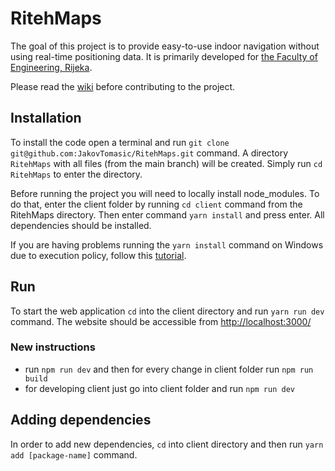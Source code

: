 # RitehMaps

The goal of this project is to provide easy-to-use indoor navigation without using real-time positioning data. It is primarily developed for [the Faculty of Engineering, Rijeka](http://www.riteh.uniri.hr/).

Please read the [wiki](https://github.com/JakovTomasic/RitehMaps/wiki) before contributing to the project.

## Installation

To install the code open a terminal and run `git clone git@github.com:JakovTomasic/RitehMaps.git` command. A directory `RitehMaps` with all files (from the main branch) will be created. Simply run `cd RitehMaps` to enter the directory.

Before running the project you will need to locally install node_modules. To do that, enter the client folder by running `cd client` command from the RitehMaps directory. Then enter command `yarn install` and press enter. All dependencies should be installed.

If you are having problems running the `yarn install` command on Windows due to execution policy, follow this [tutorial](https://bobbyhadz.com/blog/yarn-cannot-be-loaded-running-scripts-disabled).

## Run

To start the web application `cd` into the client directory and run `yarn run dev` command. The website should be accessible from [http://localhost:3000/](http://localhost:3000/)

### New instructions

- run `npm run dev` and then for every change in client folder run `npm run build`
- for developing client just go into client folder and run `npm run dev`

## Adding dependencies

In order to add new dependencies, `cd` into client directory and then run `yarn add [package-name]` command.
